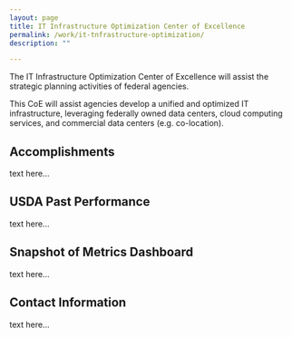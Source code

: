 ```yaml
---
layout: page
title: IT Infrastructure Optimization Center of Excellence
permalink: /work/it-tnfrastructure-optimization/
description: ""

---
```


<div class="deck">The IT Infrastructure Optimization Center of Excellence will assist the strategic planning activities of federal agencies.</div>

This CoE will assist agencies develop a unified and optimized IT infrastructure, leveraging federally owned data centers, cloud computing services, and commercial data centers (e.g. co-location).

## Accomplishments
text here...

## USDA Past Performance
text here...

## Snapshot of Metrics Dashboard
text here...

## Contact Information
text here...
